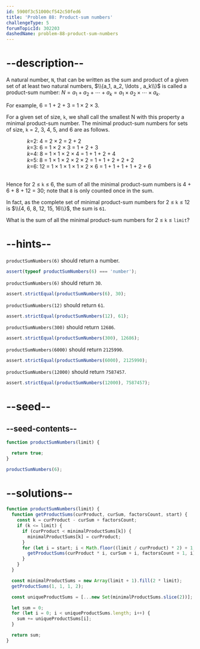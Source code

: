 ```yaml
---
id: 5900f3c51000cf542c50fed6
title: 'Problem 88: Product-sum numbers'
challengeType: 5
forumTopicId: 302203
dashedName: problem-88-product-sum-numbers
---
```


# --description--

A natural number, `N`, that can be written as the sum and product of a given set of at least two natural numbers, $\\{a_1, a_2, \ldots , a_k\\}$ is called a product-sum number: $N = a_1 + a_2 + \cdots + a_k = a_1 × a_2 × \cdots × a_k$.

For example, 6 = 1 + 2 + 3 = 1 × 2 × 3.

For a given set of size, `k`, we shall call the smallest N with this property a minimal product-sum number. The minimal product-sum numbers for sets of size, `k` = 2, 3, 4, 5, and 6 are as follows.

<div style='margin-left: 4em;'>
  <var>k</var>=2: 4 = 2 × 2 = 2 + 2<br>
  <var>k</var>=3: 6 = 1 × 2 × 3 = 1 + 2 + 3<br>
  <var>k</var>=4: 8 = 1 × 1 × 2 × 4 = 1 + 1 + 2 + 4<br>
  <var>k</var>=5: 8 = 1 × 1 × 2 × 2 × 2  = 1 + 1 + 2 + 2 + 2<br>
  <var>k</var>=6: 12 = 1 × 1 × 1 × 1 × 2 × 6 = 1 + 1 + 1 + 1 + 2 + 6
</div><br>

Hence for 2 ≤ `k` ≤ 6, the sum of all the minimal product-sum numbers is 4 + 6 + 8 + 12 = 30; note that `8` is only counted once in the sum.

In fact, as the complete set of minimal product-sum numbers for 2 ≤ `k` ≤ 12 is $\\{4, 6, 8, 12, 15, 16\\}$, the sum is `61`.

What is the sum of all the minimal product-sum numbers for 2 ≤ `k` ≤ `limit`?

# --hints--

`productSumNumbers(6)` should return a number.

```js
assert(typeof productSumNumbers(6) === 'number');
```

`productSumNumbers(6)` should return `30`.

```js
assert.strictEqual(productSumNumbers(6), 30);
```

`productSumNumbers(12)` should return `61`.

```js
assert.strictEqual(productSumNumbers(12), 61);
```

`productSumNumbers(300)` should return `12686`.

```js
assert.strictEqual(productSumNumbers(300), 12686);
```

`productSumNumbers(6000)` should return `2125990`.

```js
assert.strictEqual(productSumNumbers(6000), 2125990);
```

`productSumNumbers(12000)` should return `7587457`.

```js
assert.strictEqual(productSumNumbers(12000), 7587457);
```

# --seed--

## --seed-contents--

```js
function productSumNumbers(limit) {

  return true;
}

productSumNumbers(6);
```

# --solutions--

```js
function productSumNumbers(limit) {
  function getProductSums(curProduct, curSum, factorsCount, start) {
    const k = curProduct - curSum + factorsCount;
    if (k <= limit) {
      if (curProduct < minimalProductSums[k]) {
        minimalProductSums[k] = curProduct;
      }
      for (let i = start; i < Math.floor((limit / curProduct) * 2) + 1; i++) {
        getProductSums(curProduct * i, curSum + i, factorsCount + 1, i);
      }
    }
  }

  const minimalProductSums = new Array(limit + 1).fill(2 * limit);
  getProductSums(1, 1, 1, 2);

  const uniqueProductSums = [...new Set(minimalProductSums.slice(2))];

  let sum = 0;
  for (let i = 0; i < uniqueProductSums.length; i++) {
    sum += uniqueProductSums[i];
  }

  return sum;
}
```
